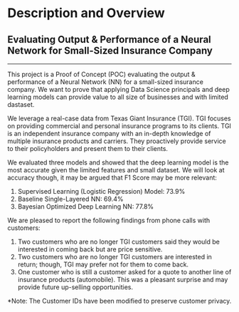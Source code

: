 #  Description and Overview
## Evaluating Output & Performance of a Neural Network for Small-Sized Insurance Company
---

This project is a Proof of Concept (POC) evaluating the output & performance of a Neural Network (NN) for a small-sized insurance company. We want to prove that applying Data Science principals and deep learning models can provide value to all size of businesses and with limited dastaset. 

We leverage a real-case data from Texas Giant Insurance (TGI). TGI focuses on providing commercial and personal insurance programs to its clients. TGI is an independent insurance company with an in-depth knowledge of multiple insurance products and carriers. They proactively provide service to their policyholders and present them to their clients.


We evaluated three models and showed that the deep learning model is the most accurate given the limited features and small dataset. We will look at accuracy though, it may be argued that F1 Score may be more relevant:
<ol>
<li>Supervised Learning (Logistic Regression) Model: 73.9%</li>
<li>Baseline Single-Layered NN: 69.4%</li>
<li>Bayesian Optimized Deep Learning NN: 77.8%</li>
</ol>


We are pleased to report the following findings from phone calls with customers:
<ol>
<li>Two customers who are no longer TGI customers said they would be interested in coming back but are price sensitive. </li>
<li>Two customers who are no longer TGI customers are interested in return; though, TGI may prefer not for them to come back.</li>
<li>One customer who is still a customer asked for a quote to another line of insurance products (automobile). This was a pleasant surprise and may provide future up-selling opportunities. </li>
</ol>

*Note: The Customer IDs have been modified to preserve customer privacy.
